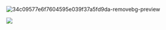 <p align="center">

![34c09577e6f7604595e039f37a5fd9da-removebg-preview](https://github.com/user-attachments/assets/d9ae9a0a-d7f3-4bc1-a733-1af24ef1d1e8)

 ![](https://komarev.com/ghpvc/?username=your-github-username&color=ff0072)
</p>


